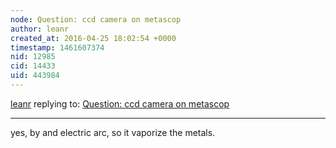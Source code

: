 ```yaml
---
node: Question: ccd camera on metascop
author: leanr
created_at: 2016-04-25 18:02:54 +0000
timestamp: 1461607374
nid: 12985
cid: 14433
uid: 443984
---
```




[leanr](../profile/leanr) replying to: [Question: ccd camera on metascop](../notes/leanr/04-15-2016/question-ccd-camera-on-metascop)

----
yes, by and electric arc, so it vaporize the metals.